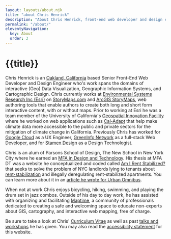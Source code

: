```yaml
---
layout: layouts/about.njk
title: "about Chris Henrick"
description: "About Chris Henrick, front-end web developer and design engineer"
permalink: "/about/"
eleventyNavigation:
  key: About
  order: 3
---
```


# {{title}}

Chris Henrick is an [Oakland, California](https://en.wikipedia.org/wiki/Oakland,_California) based Senior Front-End Web Developer and Design Engineer who's work spans the domains of interactive (Geo) Data Visualization, Geographic Information Systems, and Cartographic Design. Chris currently works at [Environmental Systems Research Inc (Esri)](https://esri.com) on [StoryMaps.com](https://storymaps.com) and [ArcGIS StoryMaps](https://storymaps.arcgis.com/), web authoring tools that enable authors to create both long and short form interactive content, with or without maps. Prior to working at Esri he was a team member of the University of California's [Geospatial Innovation Facility](http://gif.berkeley.edu) where he worked on web applications such as [Cal-Adapt](https://cal-adapt.org) that help make climate data more accessible to the public and private sectors for the mitigation of climate change in California. Previously Chris has worked for [Google Cloud](https://cloud.google.com/) as a UX Engineer, [GreenInfo Network](http://greeninfo.org) as a full-stack Web Developer, and for [Stamen Design](http://stamen.com/about/) as a Design Technologist.

Chris is an alum of Parsons School of Design, The New School in New York City where he earned an [MFA in Design and Technology](http://www.newschool.edu/parsons/mfa-design-technology/). His thesis at MFA DT was a website he conceptualized and coded called [Am I Rent Stabilized?](https://amirentstabilized.com) that seeks to solve the problem of NYC landlords lying to tenants about [rent-stabilization](http://www.nycrgb.org/html/resources/faq/rentstab.html#exactly) and illegally deregulating rent-stabilized apartments. You can learn more about it in an [article he wrote for Urban Omnibus](https://urbanomnibus.net/2015/05/using-open-data-to-strengthen-tenants-rights-activism/).

When not at work Chris enjoys bicycling, hiking, swimming, and playing the drum set in jazz combos. Outside of his day to day work, he has assisted with organizing and facilitating [Maptime](https://maptime.io/), a community of professionals dedicated to creating a safe and welcoming space to educate non-experts about GIS, cartography, and interactive web mapping, free of charge.

Be sure to take a look at Chris' [Curriculum Vitae](/about/cv/) as well as past [talks and workshops](/about/talks/) he has given. You may also read the [accessibility statement](/about/accessibility/) for this website.

